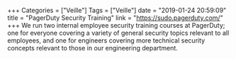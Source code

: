 +++
Categories = ["Veille"]
Tags = ["Veille"]
date = "2019-01-24 20:59:09"
title = "PagerDuty Security Training"
link = "https://sudo.pagerduty.com/"
+++
We run two internal employee security training courses at PagerDuty; one for everyone covering a variety of general security topics relevant to all employees, and one for engineers covering more technical security concepts relevant to those in our engineering department.